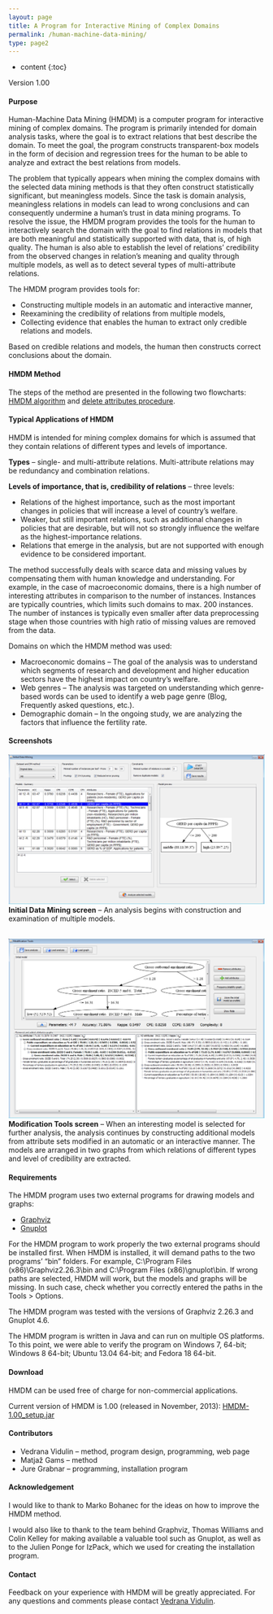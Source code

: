 ```yaml
---
layout: page
title: A Program for Interactive Mining of Complex Domains
permalink: /human-machine-data-mining/
type: page2
---
```


* content
{:toc}

Version 1.00

#### Purpose
Human-Machine Data Mining (HMDM) is a computer program for interactive mining of complex domains. The program is primarily intended for domain analysis tasks, where the goal is to extract relations that best describe the domain. To meet the goal, the program constructs transparent-box models in the form of decision and regression trees for the human to be able to analyze and extract the best relations from models.

The problem that typically appears when mining the complex domains with the selected data mining methods is that they often construct statistically significant, but meaningless models. Since the task is domain analysis, meaningless relations in models can lead to wrong conclusions and can consequently undermine a human’s trust in data mining programs. To resolve the issue, the HMDM program provides the tools for the human to interactively search the domain with the goal to find relations in models that are both meaningful and statistically supported with data, that is, of high quality. The human is also able to establish the level of relations’ credibility from the observed changes in relation’s meaning and quality through multiple models, as well as to detect several types of multi-attribute relations.

The HMDM program provides tools for:
- Constructing multiple models in an automatic and interactive manner,
- Reexamining the credibility of relations from multiple models,
- Collecting evidence that enables the human to extract only credible relations and models.

Based on credible relations and models, the human then constructs correct conclusions about the domain.

#### HMDM Method
The steps of the method are presented in the following two flowcharts: [HMDM algorithm](/files/HMDM_algorithm.pdf) and [delete attributes procedure](/files/DELETE_ATTRIBUTES_procedure.pdf).

#### Typical Applications of HMDM
HMDM is intended for mining complex domains for which is assumed that they contain relations of different types and levels of importance.

**Types** – single- and multi-attribute relations. Multi-attribute relations may be redundancy and combination relations.

**Levels of importance, that is, credibility of relations** – three levels:
- Relations of the highest importance, such as the most important changes in policies that will increase a level of country’s welfare.
- Weaker, but still important relations, such as additional changes in policies that are desirable, but will not so strongly influence the welfare as the highest-importance relations.
- Relations that emerge in the analysis, but are not supported with enough evidence to be considered important.

The method successfully deals with scarce data and missing values by compensating them with human knowledge and understanding. For example, in the case of macroeconomic domains, there is a high number of interesting attributes in comparison to the number of instances. Instances are typically countries, which limits such domains to max. 200 instances. The number of instances is typically even smaller after data preprocessing stage when those countries with high ratio of missing values are removed from the data.

Domains on which the HMDM method was used:
- Macroeconomic domains – The goal of the analysis was to understand which segments of research and development and higher education sectors have the highest impact on country’s welfare.
- Web genres – The analysis was targeted on understanding which genre-based words can be used to identify a web page genre (Blog, Frequently asked questions, etc.).
- Demographic domain – In the ongoing study, we are analyzing the factors that influence the fertility rate.

#### Screenshots

![Initial data mining screen](/images/Initial_Data_Mining.png)
**Initial Data Mining screen** – An analysis begins with construction and examination of multiple models.
<br>
<br>

![Modification Tools screen](/images/Modification_Tools.png)
**Modification Tools screen** – When an interesting model is selected for further analysis, the analysis continues by constructing additional models from attribute sets modified in an automatic or an interactive manner. The models are arranged in two graphs from which relations of different types and level of credibility are extracted.

#### Requirements
The HMDM program uses two external programs for drawing models and graphs:
- [Graphviz](http://www.graphviz.org)
- [Gnuplot](http://www.gnuplot.info)

For the HMDM program to work properly the two external programs should be installed first. When HMDM is installed, it will demand paths to the two programs’ “bin” folders. For example, C:\Program Files (x86)\Graphviz2.26.3\bin and C:\Program Files (x86)\gnuplot\bin. If wrong paths are selected, HMDM will work, but the models and graphs will be missing. In such case, check whether you correctly entered the paths in the Tools > Options.

The HMDM program was tested with the versions of Graphviz 2.26.3 and Gnuplot 4.6.

The HMDM program is written in Java and can run on multiple OS platforms. To this point, we were able to verify the program on Windows 7, 64-bit; Windows 8 64-bit; Ubuntu 13.04 64-bit; and Fedora 18 64-bit.

#### Download
HMDM can be used free of charge for non-commercial applications.

Current version of HMDM is 1.00 (released in November, 2013): [HMDM-1.00_setup.jar](/files/HMDM-1.00_setup.jar)

#### Contributors
- Vedrana Vidulin – method, program design, programming, web page
- Matjaž Gams – method
- Jure Grabnar – programming, installation program

#### Acknowledgement
I would like to thank to Marko Bohanec for the ideas on how to improve the HMDM method.

I would also like to thank to the team behind Graphviz, Thomas Williams and Colin Kelley for making available a valuable tool such as Gnuplot, as well as to the Julien Ponge for IzPack, which we used for creating the installation program.

#### Contact
Feedback on your experience with HMDM will be greatly appreciated. For any questions and comments please contact [Vedrana Vidulin](mailto:vedrana.vidulin@ijs.si).

